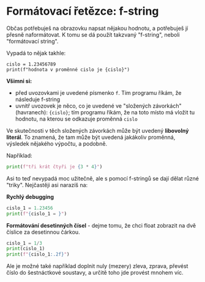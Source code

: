 # Formátovací řetězce: f-string

Občas potřebuješ na obrazovku napsat nějakou hodnotu, a potřebuješ jí přesně naformátovat.
K tomu se dá použít takzvaný "f-string", neboli "formátovací string".

Vypadá to nějak takhle:

```
cislo = 1.23456789
print(f"hodnota v proměnné cislo je {cislo}")
```

**Všimni si:**

- před uvozovkami je uvedené písmenko `f`. Tím programu říkám, že následuje f-string
- uvnitř uvozovek je něco, co je uvedené ve "složených závorkách" (havranech): `{cislo}`;
  tím programu říkám, že na toto místo má vložit tu hodnotu, na kterou se odkazuje proměnná `cislo`

Ve skutečnosti v těch složených závorkách může být uvedený **libovolný literál**. To znamená, 
že tam může být uvedená jakákoliv proměnná, výsledek nějakého výpočtu, a podobně.

Například:

```python
print(f"tři krát čtyři je {3 * 4}")
```

Asi to teď nevypadá moc užitečně, ale s pomocí f-stringů se dají dělat různé "triky".
Nejčastěji asi narazíš na:

**Rychlý debugging**

```python
cislo_1 = 1.23456
print(f"{cislo_1 = }")
```

**Formátování desetinných čísel** - dejme tomu, že chci float zobrazit na dvě číslice za desetinnou čárkou.

```python
cislo_1 = 1/3
print(cislo_1)
print(f"{cislo_1:.2f}")
```

Ale je možné také například doplnit nuly (mezery) zleva, zprava, převést číslo do šestnáctkové soustavy,
a určitě toho jde provést mnohem víc.